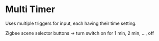 # Multi Timer

Uses multiple triggers for input, each having their time setting.

Zigbee scene selector buttons -> turn switch on for 1 min, 2 min, ..., off

